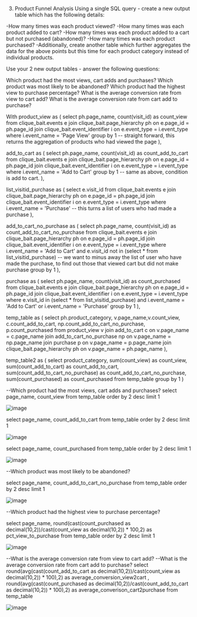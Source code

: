 3. Product Funnel Analysis
Using a single SQL query - create a new output table which has the following details:

-How many times was each product viewed?
-How many times was each product added to cart?
-How many times was each product added to a cart but not purchased (abandoned)?
-How many times was each product purchased?
-Additionally, create another table which further aggregates the data for the above points but this time for each product category instead of individual products.

Use your 2 new output tables - answer the following questions:

Which product had the most views, cart adds and purchases?
Which product was most likely to be abandoned?
Which product had the highest view to purchase percentage?
What is the average conversion rate from view to cart add?
What is the average conversion rate from cart add to purchase? 


With product_view as (
select ph.page_name, count(visit_id) as count_view
from clique_bait.events e
join clique_bait.page_hierarchy ph on e.page_id = ph.page_id
join clique_bait.event_identifier i on e.event_type = i.event_type 
where i.event_name = 'Page View'
group by 1  -- straight forward, this returns the aggregation of products who had viewed the page 
),

add_to_cart as (
select ph.page_name, count(visit_id) as count_add_to_cart
from clique_bait.events e
join clique_bait.page_hierarchy ph on e.page_id = ph.page_id
join clique_bait.event_identifier i on e.event_type = i.event_type 
where i.event_name = 'Add to Cart' 
group by 1 -- same as above, condition is add to cart. 
), 

list_visitid_purchase as ( 
select e.visit_id
from clique_bait.events e
join clique_bait.page_hierarchy ph on e.page_id = ph.page_id
join clique_bait.event_identifier i on e.event_type = i.event_type 
where i.event_name = 'Purchase' -- this turns a list of users who had made a purchase 
), 

add_to_cart_no_purchase as (
select ph.page_name, count(visit_id) as count_add_to_cart_no_purchase 
from clique_bait.events e
join clique_bait.page_hierarchy ph on e.page_id = ph.page_id
join clique_bait.event_identifier i on e.event_type = i.event_type 
where i.event_name = 'Add to Cart'
and e.visit_id not in (select * from list_visitid_purchase) -- we want to minus away the list of user who have made the purchase, to find out those that viewed cart but did not make purchase 
group by 1
),

purchase as ( 
select ph.page_name, count(visit_id) as count_purchased
from clique_bait.events e
join clique_bait.page_hierarchy ph on e.page_id = ph.page_id
join clique_bait.event_identifier i on e.event_type = i.event_type 
where e.visit_id in (select * from list_visitid_purchase)
and i.event_name = 'Add to Cart' or i.event_name = 'Purchase'
group by 1 
),

temp_table as (
select ph.product_category, v.page_name,v.count_view, c.count_add_to_cart, np.count_add_to_cart_no_purchase, p.count_purchased
from product_view v
join add_to_cart c on v.page_name = c.page_name
join add_to_cart_no_purchase np on v.page_name = np.page_name
join purchase p on v.page_name = p.page_name
join clique_bait.page_hierarchy ph on v.page_name = ph.page_name
), 

temp_table2 as (
select product_category, sum(count_view) as count_view, sum(count_add_to_cart) as count_add_to_cart, sum(count_add_to_cart_no_purchase) as count_add_to_cart_no_purchase, 
sum(count_purchased) as count_purchased
from temp_table 
group by 1 
) 

--Which product had the most views, cart adds and purchases?
select page_name, count_view
from 
temp_table 
order by 2 desc 
limit 1 

![image](https://user-images.githubusercontent.com/87967846/147762379-11971639-4f96-4c1e-933d-22a05a5e12f3.png)


select page_name, count_add_to_cart 
from temp_table
order by 2 desc
limit 1 

![image](https://user-images.githubusercontent.com/87967846/147762455-8e8fb949-ee4c-4cf7-86a3-f654459d61e1.png)


select page_name, count_purchased 
from temp_table 
order by 2 desc
limit 1 

![image](https://user-images.githubusercontent.com/87967846/147762503-6716922f-c788-4dec-a19c-8e14cd300f98.png)


--Which product was most likely to be abandoned? 

select page_name, count_add_to_cart_no_purchase
from temp_table 
order by 2 desc
limit 1 

![image](https://user-images.githubusercontent.com/87967846/147762549-efadf6eb-2ab2-41c2-99c1-6314e4294f0e.png)


--Which product had the highest view to purchase percentage? 

select page_name, round(cast(count_purchased as decimal(10,2))/cast(count_view as decimal(10,2)) * 100,2)  as pct_view_to_purchase 
from temp_table
order by 2 desc
limit 1

![image](https://user-images.githubusercontent.com/87967846/147762604-fcc80afb-787f-4cbc-adf6-f3ce286e4951.png)


--What is the average conversion rate from view to cart add? 
--What is the average conversion rate from cart add to purchase? 
select round(avg(cast(count_add_to_cart as decimal(10,2))/cast(count_view as decimal(10,2)) * 100),2) as average_conversion_view2cart , 
round(avg(cast(count_purchased as decimal(10,2))/cast(count_add_to_cart as decimal(10,2)) * 100),2) as average_converison_cart2purchase
from temp_table 

![image](https://user-images.githubusercontent.com/87967846/147762661-a4d3516c-ae27-4a00-8f44-317422287556.png)
